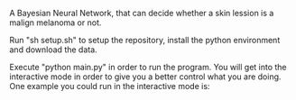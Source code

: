 A Bayesian Neural Network, that can decide whether a skin lession is a malign melanoma or not.

Run "sh setup.sh" to setup the repository, install the python environment and download the data.

Execute "python main.py" in order to run the program. You will get into the interactive mode in order to give you a better control what you are doing. One example you could run in the interactive mode is: